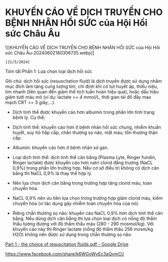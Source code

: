 # KHUYẾN CÁO VỀ DỊCH TRUYỀN CHO BỆNH NHÂN HỒI SỨC của Hội Hồi sức Châu Âu

![[KHUYẾN CÁO VỀ DỊCH TRUYỀN CHO BỆNH NHÂN HỒI SỨC của Hội Hồi sức Châu Âu-20240602180306735.webp]]

`[21/5/2024]  `
  
Tóm tắt Phần 1: Lựa chọn loại dịch hồi sức  
  
Ghi chú: dịch hồi sức (resuscitation fluid) là dịch truyền được sử dụng nhằm mục đích làm tăng cung lượng tim, chỉ định khi có tụt huyết áp, thiểu niệu, tim nhanh (liên quan đến giảm thể tích tuần hoàn hiệu quả), hoặc dấu hiệu giảm tưới máu mô (ví dụ: lactate >= 4 mmol/L, thời gian tái đổ đầy mao mạch CRT >= 3 giây,…).  
  
- Dịch tinh thể được khuyến cáo hơn albumin trong phần lớn tình trạng bệnh lý. Cụ thể:  
  
+ Dịch tinh thể: khuyến cáo hơn ở bệnh nhân hồi sức chung, nhiễm khuẩn huyết, suy hô hấp cấp, chấn thương sọ não, mất máu, tổn thương thận cấp.  
  
+ Albumin: khuyến cáo hơn ở bệnh nhân xơ gan.  
  
- Loại dịch tinh thể: dịch tinh thể cân bằng (Plasma Lyte, Ringer fundin, Ringer lactate) được khuyến cáo hơn natri clorid đẳng trương (NaCL 0,9%) trong phần lớn trường hợp. Nếu cơ sở điều trị không có dịch cân bằng thì NaCL 0,9% là thay thế hợp lý.  
  
+ Nên lựa chọn dịch cân bằng trong trường hợp tăng clorid máu, toan chuyển hóa.  
  
+ NaCL 0,9% nên ưu tiên lựa chọn trong trường hợp giảm clorid máu, kiềm chuyển hóa (vì tác dụng gây nhiễm toan chuyển hóa của nó).  
  
+ Riêng chấn thương sọ não: khuyến cáo NaCL 0,9% hơn dịch tinh thể cân bằng. Nếu dùng dịch cân bằng thì lựa chọn loại dịch có nồng độ thẩm thấu tương đương với độ thẩm thấu máu (280 - 290 mosmol/kg). Với khuyến cáo này thì Ringer lactate (nồng độ thẩm thấu 256 mosm/kg H2O) không nên được sử dụng trong chấn thương sọ não.

[Part 1 - the choice of resuscitation fluids.pdf - Google Drive](https://drive.google.com/file/d/1TsQMNgALX-doqte7aEXcDltOm47hahTl/view)

https://www.facebook.com/share/k6WGoWyEc3aQvmCi/
